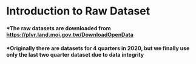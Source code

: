# Introduction to Raw Dataset

#### \*The raw datasets are downloaded from https://plvr.land.moi.gov.tw/DownloadOpenData
#### \*Originally there are datasets for 4 quarters in 2020, but we finally use only the last two quarter dataset due to data integrity
